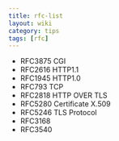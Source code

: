 ```yaml
---
title: rfc-list
layout: wiki
category: tips
tags: [rfc]
---
```


* RFC3875 CGI
* RFC2616 HTTP1.1
* RFC1945 HTTP1.0
* RFC793 TCP
* RFC2818 HTTP OVER TLS
* RFC5280 Certificate X.509
* RFC5246 TLS Protocol
* RFC3168
* RFC3540
